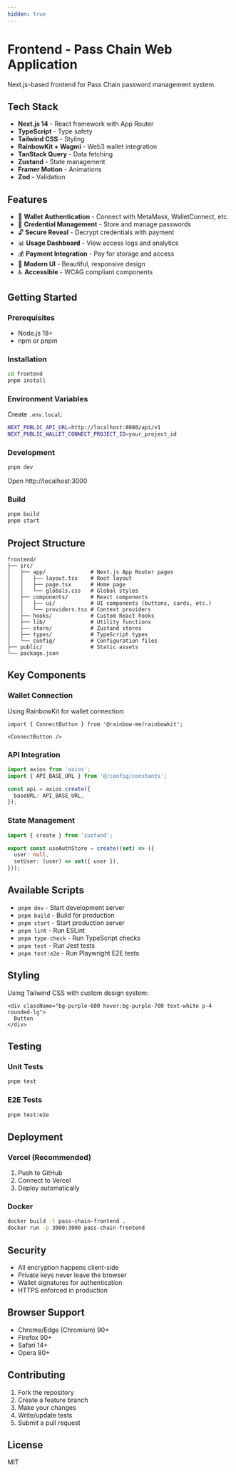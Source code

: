 ```yaml
---
hidden: true
---
```


# Frontend - Pass Chain Web Application

Next.js-based frontend for Pass Chain password management system.

## Tech Stack

* **Next.js 14** - React framework with App Router
* **TypeScript** - Type safety
* **Tailwind CSS** - Styling
* **RainbowKit + Wagmi** - Web3 wallet integration
* **TanStack Query** - Data fetching
* **Zustand** - State management
* **Framer Motion** - Animations
* **Zod** - Validation

## Features

* 🔐 **Wallet Authentication** - Connect with MetaMask, WalletConnect, etc.
* 📝 **Credential Management** - Store and manage passwords
* 🔓 **Secure Reveal** - Decrypt credentials with payment
* 📊 **Usage Dashboard** - View access logs and analytics
* 💰 **Payment Integration** - Pay for storage and access
* 🎨 **Modern UI** - Beautiful, responsive design
* ♿ **Accessible** - WCAG compliant components

## Getting Started

### Prerequisites

* Node.js 18+
* npm or pnpm

### Installation

```bash
cd frontend
pnpm install
```

### Environment Variables

Create `.env.local`:

```bash
NEXT_PUBLIC_API_URL=http://localhost:8080/api/v1
NEXT_PUBLIC_WALLET_CONNECT_PROJECT_ID=your_project_id
```

### Development

```bash
pnpm dev
```

Open http://localhost:3000

### Build

```bash
pnpm build
pnpm start
```

## Project Structure

```
frontend/
├── src/
│   ├── app/              # Next.js App Router pages
│   │   ├── layout.tsx    # Root layout
│   │   ├── page.tsx      # Home page
│   │   └── globals.css   # Global styles
│   ├── components/       # React components
│   │   ├── ui/           # UI components (buttons, cards, etc.)
│   │   └── providers.tsx # Context providers
│   ├── hooks/            # Custom React hooks
│   ├── lib/              # Utility functions
│   ├── store/            # Zustand stores
│   ├── types/            # TypeScript types
│   └── config/           # Configuration files
├── public/               # Static assets
└── package.json
```

## Key Components

### Wallet Connection

Using RainbowKit for wallet connection:

```tsx
import { ConnectButton } from '@rainbow-me/rainbowkit';

<ConnectButton />
```

### API Integration

```typescript
import axios from 'axios';
import { API_BASE_URL } from '@/config/constants';

const api = axios.create({
  baseURL: API_BASE_URL,
});
```

### State Management

```typescript
import { create } from 'zustand';

export const useAuthStore = create((set) => ({
  user: null,
  setUser: (user) => set({ user }),
}));
```

## Available Scripts

* `pnpm dev` - Start development server
* `pnpm build` - Build for production
* `pnpm start` - Start production server
* `pnpm lint` - Run ESLint
* `pnpm type-check` - Run TypeScript checks
* `pnpm test` - Run Jest tests
* `pnpm test:e2e` - Run Playwright E2E tests

## Styling

Using Tailwind CSS with custom design system:

```tsx
<div className="bg-purple-600 hover:bg-purple-700 text-white p-4 rounded-lg">
  Button
</div>
```

## Testing

### Unit Tests

```bash
pnpm test
```

### E2E Tests

```bash
pnpm test:e2e
```

## Deployment

### Vercel (Recommended)

1. Push to GitHub
2. Connect to Vercel
3. Deploy automatically

### Docker

```bash
docker build -t pass-chain-frontend .
docker run -p 3000:3000 pass-chain-frontend
```

## Security

* All encryption happens client-side
* Private keys never leave the browser
* Wallet signatures for authentication
* HTTPS enforced in production

## Browser Support

* Chrome/Edge (Chromium) 90+
* Firefox 90+
* Safari 14+
* Opera 80+

## Contributing

1. Fork the repository
2. Create a feature branch
3. Make your changes
4. Write/update tests
5. Submit a pull request

## License

MIT
